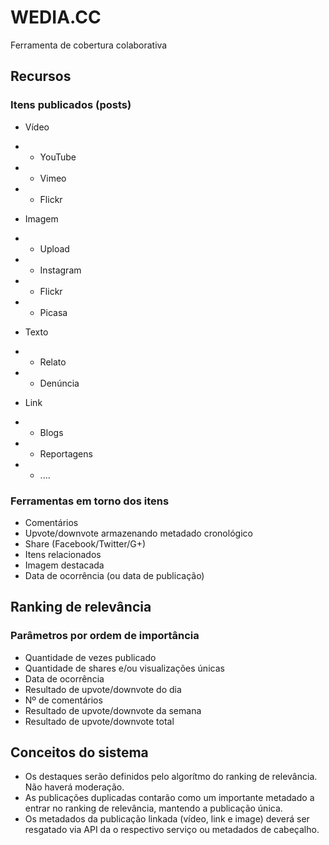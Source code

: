 WEDIA.CC
========

Ferramenta de cobertura colaborativa

Recursos
--------

### Itens publicados (posts)

 - Vídeo
 - - YouTube
 - - Vimeo
 - - Flickr
 
 - Imagem
 - - Upload
 - - Instagram
 - - Flickr
 - - Picasa
 
 - Texto
 - - Relato
 - - Denúncia
 
 - Link
 - - Blogs
 - - Reportagens
 - - ....
 
 ### Ferramentas em torno dos itens
 
  - Comentários
  - Upvote/downvote armazenando metadado cronológico
  - Share (Facebook/Twitter/G+)
  - Itens relacionados
  - Imagem destacada
  - Data de ocorrência (ou data de publicação)

Ranking de relevância
---------------------

### Parâmetros por ordem de importância

- Quantidade de vezes publicado
- Quantidade de shares e/ou visualizações únicas
- Data de ocorrência
- Resultado de upvote/downvote do dia
- Nº de comentários
- Resultado de upvote/downvote da semana
- Resultado de upvote/downvote total

Conceitos do sistema
--------------------

 - Os destaques serão definidos pelo algorítmo do ranking de relevância. Não haverá moderação.
 - As publicações duplicadas contarão como um importante metadado a entrar no ranking de relevância, mantendo a publicação única.
 - Os metadados da publicação linkada (vídeo, link e image) deverá ser resgatado via API da o respectivo serviço ou metadados de cabeçalho.
